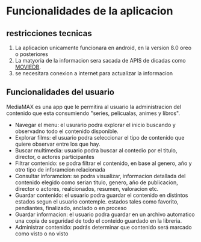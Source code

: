 <h1> Funcionalidades de la aplicacion </h1>
<h2> restricciones tecnicas </h2>
<ol>
    <li> La aplicacion unicamente funcionara en android, en la version 8.0 oreo o posteriores </li>
    <li> La matyoria de la informacion sera sacada de APIS de dicadas como <a href="https://developer.themoviedb.org/docs/getting-started">MOVIEDB</a>. </li> 
    <li> se necesitara conexion a internet para actualizar la informacion </li>
</ol>
<h2> Funcionalidades del usuario </h2>
<p> MediaMAX es una app que le permitira al usuario la administracion del contenido que esta consumiendo "series, pelicualas, animes y libros". </p>
<ul>
    <li> Navegar el menu: el usurario podra explorar el inicio buscando y observadno todo el contenido disponible. </li>
    <li> Explorar films: el usuario podra seleccionar el tipo de contenido que quiere observar entre los que hay. </li>
    <li> Buscar multimedia: usuario podra buscar al contedio por el titulo, director, o actores participantes </li>
    <li> Filtrar contenido: se podra filtrar el contenido, en base al genero, año y otro tipo de inforamcion relacionada </li>
    <li> Consultar inforamcion: se podra visualizar, informacion detallada del contenido elegido como serian titulo, genero, año de publicacion, director o actores, realcionados, resumen, valoracion etc.  </li>
    <li> Guardar contenido: el usuario podra guardar el contenido en distintos estados segun el usuario contemple. estados tales como favorito, pendiantes, finalizado, anclado o en proceso </li>
    <li> Guardar informacion: el usuario podra guardar en un archivo automatico una copia de seguridad de todo el conteido guardado en la libreria. </li>
    <li> Administrar contenido: podrás determinar que contenido será marcado como visto o no visto </li>
</ul>
